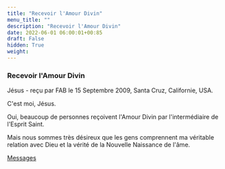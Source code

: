 ```yaml
---
title: "Recevoir l'Amour Divin"
menu_title: ""
description: "Recevoir l'Amour Divin"
date: 2022-06-01 06:00:01+00:85
draft: False
hidden: True
weight:
---
```

### Recevoir l'Amour Divin

Jésus - reçu par FAB le 15 Septembre 2009, Santa Cruz, Californie, USA.

C'est moi, Jésus.

Oui, beaucoup de personnes reçoivent l'Amour Divin par l'intermédiaire de l'Esprit Saint.

Mais nous sommes très désireux que les gens comprennent ma véritable relation avec Dieu et la vérité de la Nouvelle Naissance de l'âme.

[Messages](/fr-contemporary-messages/fr-contemporary-messages-by-date-order/fr-contemporary-messages-2009)

